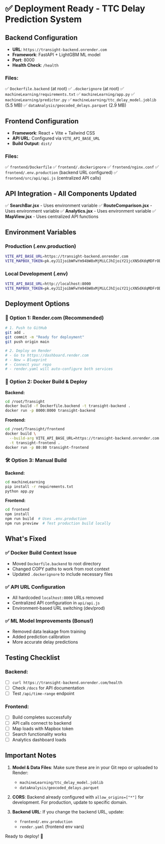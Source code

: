 # ✅ Deployment Ready - TTC Delay Prediction System

## Backend Configuration
- **URL**: `https://transight-backend.onrender.com`
- **Framework**: FastAPI + LightGBM ML model
- **Port**: 8000
- **Health Check**: `/health`

### Files:
✅ `Dockerfile.backend` (at root)
✅ `.dockerignore` (at root)
✅ `machineLearning/requirements.txt`
✅ `machineLearning/app.py`
✅ `machineLearning/predictor.py`
✅ `machineLearning/ttc_delay_model.joblib` (5.5 MB)
✅ `dataAnalysis/geocoded_delays.parquet` (2.9 MB)

## Frontend Configuration
- **Framework**: React + Vite + Tailwind CSS
- **API URL**: Configured via `VITE_API_BASE_URL`
- **Build Output**: `dist/`

### Files:
✅ `frontend/Dockerfile`
✅ `frontend/.dockerignore`
✅ `frontend/nginx.conf`
✅ `frontend/.env.production` (backend URL configured)
✅ `frontend/src/api/api.js` (centralized API calls)

## API Integration - All Components Updated
✅ **SearchBar.jsx** - Uses environment variable
✅ **RouteComparison.jsx** - Uses environment variable
✅ **Analytics.jsx** - Uses environment variable
✅ **MapView.jsx** - Uses centralized API functions

## Environment Variables

### Production (.env.production)
```bash
VITE_API_BASE_URL=https://transight-backend.onrender.com
VITE_MAPBOX_TOKEN=pk.eyJ1IjoibWFwYm94bW8xMjMiLCJhIjoiY21jcXN5dXdqMDFrODJqcTBhcnppb3QzMSJ9.do-_5cjmbfnW2o-FyMofvA
```

### Local Development (.env)
```bash
VITE_API_BASE_URL=http://localhost:8000
VITE_MAPBOX_TOKEN=pk.eyJ1IjoibWFwYm94bW8xMjMiLCJhIjoiY21jcXN5dXdqMDFrODJqcTBhcnppb3QzMSJ9.do-_5cjmbfnW2o-FyMofvA
```

## Deployment Options

### 🎯 Option 1: Render.com (Recommended)
```bash
# 1. Push to GitHub
git add .
git commit -m "Ready for deployment"
git push origin main

# 2. Deploy on Render
# - Go to https://dashboard.render.com
# - New → Blueprint
# - Connect your repo
# - render.yaml will auto-configure both services
```

### 🐳 Option 2: Docker Build & Deploy

**Backend:**
```bash
cd /root/Transight
docker build -f Dockerfile.backend -t transight-backend .
docker run -p 8000:8000 transight-backend
```

**Frontend:**
```bash
cd /root/Transight/frontend
docker build \
  --build-arg VITE_API_BASE_URL=https://transight-backend.onrender.com \
  -t transight-frontend .
docker run -p 80:80 transight-frontend
```

### 🛠️ Option 3: Manual Build

**Backend:**
```bash
cd machineLearning
pip install -r requirements.txt
python app.py
```

**Frontend:**
```bash
cd frontend
npm install
npm run build  # Uses .env.production
npm run preview  # Test production build locally
```

## What's Fixed

### ✅ Docker Build Context Issue
- Moved `Dockerfile.backend` to root directory
- Changed COPY paths to work from root context
- Updated `.dockerignore` to include necessary files

### ✅ API URL Configuration
- All hardcoded `localhost:8000` URLs removed
- Centralized API configuration in `api/api.js`
- Environment-based URL switching (dev/prod)

### ✅ ML Model Improvements (Bonus!)
- Removed data leakage from training
- Added prediction calibration
- More accurate delay predictions

## Testing Checklist

### Backend:
- [ ] `curl https://transight-backend.onrender.com/health`
- [ ] Check `/docs` for API documentation
- [ ] Test `/api/time-range` endpoint

### Frontend:
- [ ] Build completes successfully
- [ ] API calls connect to backend
- [ ] Map loads with Mapbox token
- [ ] Search functionality works
- [ ] Analytics dashboard loads

## Important Notes

1. **Model & Data Files**: Make sure these are in your Git repo or uploaded to Render:
   - `machineLearning/ttc_delay_model.joblib`
   - `dataAnalysis/geocoded_delays.parquet`

2. **CORS**: Backend already configured with `allow_origins=["*"]` for development. For production, update to specific domain.

3. **Backend URL**: If you change the backend URL, update:
   - `frontend/.env.production`
   - `render.yaml` (frontend env vars)

Ready to deploy! 🚀
